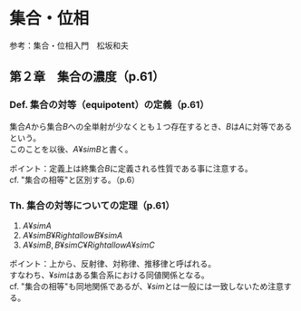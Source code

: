 # 集合・位相
参考：集合・位相入門　松坂和夫

## 第２章　集合の濃度（p.61）

### Def. 集合の対等（equipotent）の定義（p.61）
集合$A$から集合$B$への全単射が少なくとも１つ存在するとき、$B$は$A$に対等であるという。<br>
このことを以後、$A ¥sim B$と書く。<br>

ポイント：定義上は終集合$B$に定義される性質である事に注意する。<br>
cf. "集合の相等"と区別する。（p.6）<br>

### Th. 集合の対等についての定理（p.61）
1. $A ¥sim A$
1. $A ¥sim B ¥Rightallow B ¥sim A$
1. $A ¥sim B, B ¥sim C ¥Rightallow A ¥sim C$

ポイント：上から、反射律、対称律、推移律と呼ばれる。<br>
すなわち、$¥sim$はある集合系における同値関係となる。<br>
cf. "集合の相等"も同地関係であるが、$¥sim$とは一般には一致しないため注意する。<br>
